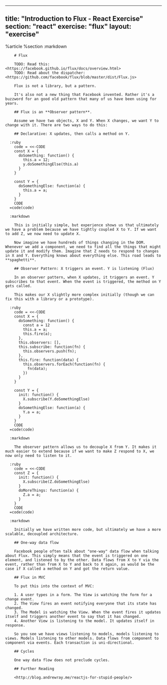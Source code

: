 ---
  title: "Introduction to Flux - React Exercise"
  section: "react"
  exercise: "flux"
  layout: "exercise"
  ---
  
  %article
    %section
      :markdown
  
        # Flux
  
        TODO: Read this: <https://facebook.github.io/flux/docs/overview.html>
        TODO: Read about the dispatcher: <https://github.com/facebook/flux/blob/master/dist/Flux.js>
  
        Flux is not a library, but a pattern.
  
        It's also not a new thing that Facebook invented. Rather it's a buzzword for an good old pattern that many of us have been using for years.
  
        ## Flux is an **Observer pattern**.
  
        Assume we have two objects, X and Y. When X changes, we want Y to change with it. There are two ways to do this:
  
        ## Declarative: X updates, then calls a method on Y.
  
      :ruby
        code = <<-CODE
        const X = {
          doSomething: function() {
            this.a = 12;
            y.doSomethingElse(this.a)
          }
        }
  
        const Y = {
          doSomethingElse: function(a) {
            this.a = a;
          }
        }
        CODE
      =code(code)
  
      :markdown
  
        This is initially simple, but experience shows us that ultimately we have a problem because we have tightly coupled X to Y. If we want to add Z, we now need to update X.
  
        Now imagine we have hundreds of things changing in the DOM. Whenever we add a component, we need to find all the things that might update it and modify them. Imagine that Z needs to respond to changes in X and Y. Everything knows about everything else. This road leads to **spaghetti**.
  
        ## Observer Pattern: X triggers an event. Y is listening (Flux)
  
        In an observer pattern, when X updates, it triggers an event. Y subscribes to that event. When the event is triggered, the method on Y gets called.
  
        This makes our X slightly more complex initially (though we can fix this with a library or a prototype).
  
      :ruby
        code = <<-CODE
        const X = {
          doSomething: function() {
            const a = 12
            this.a = a;
            this.fire(a);
          },
          this.observers: [],
          this.subscribe: function(fn) {
            this.observers.push(fn);
          },
          this.fire: function(data) {
            this.observers.forEach(function(fn) {
              fn(data);
            })
          }
        }
  
        const Y = {
          init: function() {
            X.subscribe(Y.doSomethingElse)
          }
          doSomethingElse: function(a) {
            Y.a = a;
          }
        }
        CODE
      =code(code)
  
      :markdown
  
        The observer pattern allows us to decouple X from Y. It makes it much easier to extend because if we want to make Z respond to X, we now only need to listen to it.
  
      :ruby
        code = <<-CODE
        const Z = {
          init: function() {
            X.subscribe(Z.doSomethingElse)
          }
          doMoreThings: function(a) {
            Z.a = a;
          }
        }
        CODE
      =code(code)
  
      :markdown
  
        Initially we have written more code, but ultimately we have a more scalable, decoupled architecture.
  
        ## One-way data flow
  
        Facebook people often talk about "one-way" data flow when talking about Flux. This simply means that the event is triggered on one element, and listened to by the other. Data flows from X to Y via the event, rather than from X to Y and back to X again, as would be the case if X called a method on Y and got the return value.
  
        ## Flux in MVC
  
        To put this into the context of MVC:
  
        1. A user types in a form. The View is watching the form for a change event.
        2. The View fires an event notifying everyone that its state has changed.
        3. The Model is watching the View. When the event fires it updates itself and triggers another event to say that it has changed.
        4. Another View is listening to the model. It updates itself in response.
  
        So you see we have views listening to models, models listening to views. Models listening to other models. Data flows from component to component via events. Each transaction is uni-directional.
  
        ## Cycles
  
        One way data flow does not preclude cycles.
  
        ## Further Reading
  
        <http://blog.andrewray.me/reactjs-for-stupid-people/>
  